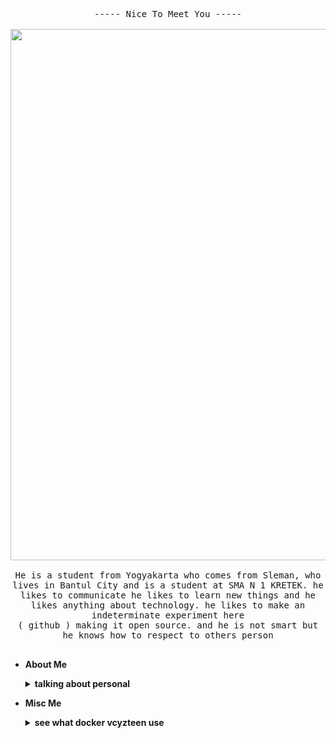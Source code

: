 <p align="center">
<kbd>
<br>-----
  Nice To Meet You -----
<br>
<br>
  <img src="https://i.postimg.cc/3W51VGq3/1634917240176.png" width="850px" height="" />
<br>
<br>
He is a student from Yogyakarta who comes from Sleman, who lives in Bantul City and is a student at SMA N 1 KRETEK. he likes to communicate he likes to learn new things and he likes anything about technology. he likes to make an indeterminate experiment here
<br>
( github ) making it open source. and he is not smart but he knows how to respect to others person
<br>
<br>
</kbd>

- **About Me**
  <details>
  <summary><strong>talking about personal</strong></summary>


  * 🍜 Eating

  * 🎨 Editing

  * 📖 Reading

  * 💻 Linux Users

  * 🔓 Opensources

  * 🕘 Wacthing Anime


- **Misc Me**
  <details>
  <summary><strong>see what docker vcyzteen use</strong></summary>
  
  <p align="center">

  <img alt="undefined" src="https://img.shields.io/badge/docker-vcyzteen/nekopunchy:poi-color?color=ACB0D0&style=for-the-badge&labelColor=1A1B26&logo=docker"></a>

  - **Learning**
    <details>
    <summary><strong>see what vcyzteen learn</strong></summary>
  
    <p align="center">

    <img alt="undefined" src="https://img.shields.io/badge/python-color?color=ACB0D0&style=for-the-badge&logo=python&labelColor=1A1B26"></a>
    <img alt="undefined" src="https://img.shields.io/badge/java-color?color=ACB0D0&style=for-the-badge&logo=java&labelColor=1A1B26"></a>
    <img alt="undefined" src="https://img.shields.io/badge/html-color?color=ACB0D0&style=for-the-badge&logo=html5&labelColor=1A1B26"></a>
    <img alt="undefined" src="https://img.shields.io/badge/css-color?color=ACB0D0&style=for-the-badge&logo=css3&labelColor=1A1B26"></a>
    <img alt="undefined" src="https://img.shields.io/badge/js-color?color=ACB0D0&style=for-the-badge&logo=JavaScript&labelColor=1A1B26"></a>
    <img alt="undefined" src="https://img.shields.io/badge/c-color?color=ACB0D0&style=for-the-badge&logo=C&labelColor=1A1B26"></a>

    - **Stats Data**
      <details>
      <summary><strong>here my statistic data</strong></summary>

      <p align="center">
      
      <img src="https://github-readme-stats.vercel.app/api?username=vcyzteen&&show_icons=true&&custom_title=Vcyzteen Github Stats&&hide_border=boolean&&theme=tokyonight" />
